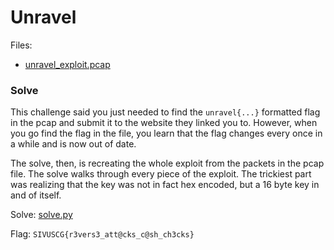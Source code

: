 # Unravel

Files:
- [unravel_exploit.pcap](./unravel_exploit.pcap)

### Solve

This challenge said you just needed to find the `unravel{...}` formatted flag in the pcap and submit it to the website they linked you to. However, when you go find the flag in the file, you learn that the flag changes every once in a while and is now out of date.

The solve, then, is recreating the whole exploit from the packets in the pcap file. The solve walks through every piece of the exploit. The trickiest part was realizing that the key was not in fact hex encoded, but a 16 byte key in and of itself.

Solve: [solve.py](./solve.py)

Flag: `SIVUSCG{r3vers3_att@cks_c@sh_ch3cks}`